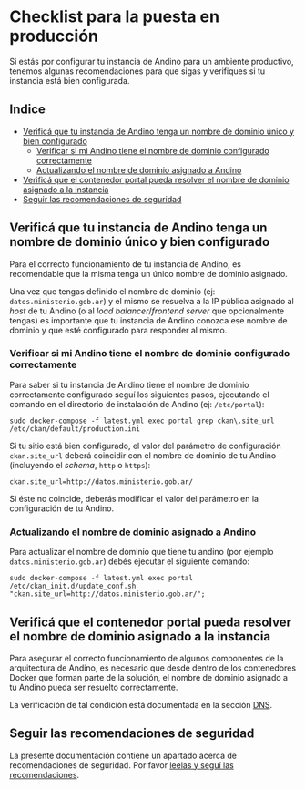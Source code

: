 # Checklist para la puesta en producción

Si estás por configurar tu instancia de Andino para un ambiente productivo, tenemos algunas recomendaciones para que sigas y verifiques si tu instancia está bien configurada.

<!-- START doctoc generated TOC please keep comment here to allow auto update -->
<!-- DON'T EDIT THIS SECTION, INSTEAD RE-RUN doctoc TO UPDATE -->
## Indice

- [Verificá que tu instancia de Andino tenga un nombre de dominio único y bien configurado](#verifica-que-tu-instancia-de-andino-tenga-un-nombre-de-dominio-unico-y-bien-configurado)
    - [Verificar si mi Andino tiene el nombre de dominio configurado correctamente](#verificar-si-mi-andino-tiene-el-nombre-de-dominio-configurado-correctamente)
    - [Actualizando el nombre de dominio asignado a Andino](#actualizando-el-nombre-de-dominio-asignado-a-andino)
- [Verificá que el contenedor portal pueda resolver el nombre de dominio asignado a la instancia](#verifica-que-el-contenedor-portal-pueda-resolver-el-nombre-de-dominio-asignado-a-la-instancia)
- [Seguir las recomendaciones de seguridad](#seguir-las-recomendaciones-de-seguridad)

<!-- END doctoc generated TOC please keep comment here to allow auto update -->

## Verificá que tu instancia de Andino tenga un nombre de dominio único y bien configurado

Para el correcto funcionamiento de tu instancia de Andino, es recomendable que la misma tenga un único nombre de dominio asignado.

Una vez que tengas definido el nombre de dominio (ej: `datos.ministerio.gob.ar`) y el mismo se resuelva a la IP pública asignado al _host_ de tu Andino (o al _load balancer_/_frontend server_ que opcionalmente tengas) es importante que tu instancia de Andino conozca ese nombre de dominio y que esté configurado para responder al mismo.

### Verificar si mi Andino tiene el nombre de dominio configurado correctamente

Para saber si tu instancia de Andino tiene el nombre de dominio correctamente configurado seguí los siguientes pasos, ejecutando el comando en el directorio de instalación de Andino (ej: `/etc/portal`):

    sudo docker-compose -f latest.yml exec portal grep ckan\.site_url /etc/ckan/default/production.ini

Si tu sitio está bien configurado, el valor del parámetro de configuración `ckan.site_url` deberá coincidir con el nombre de dominio de tu Andino (incluyendo el _schema_, `http` o `https`):

    ckan.site_url=http://datos.ministerio.gob.ar/

Si éste no coincide, deberás modificar el valor del parámetro en la configuración de tu Andino.

### Actualizando el nombre de dominio asignado a Andino

Para actualizar el nombre de dominio que tiene tu andino (por ejemplo `datos.ministerio.gob.ar`) debés ejecutar el siguiente comando:

    sudo docker-compose -f latest.yml exec portal /etc/ckan_init.d/update_conf.sh "ckan.site_url=http://datos.ministerio.gob.ar/";


## Verificá que el contenedor portal pueda resolver el nombre de dominio asignado a la instancia

Para asegurar el correcto funcionamiento de algunos componentes de la arquitectura de Andino, es necesario que desde dentro de los contenedores Docker que forman parte de la solución, el nombre de dominio asignado a tu Andino pueda ser resuelto correctamente.

La verificación de tal condición está documentada en la sección [DNS](dns.md).

## Seguir las recomendaciones de seguridad

La presente documentación contiene un apartado acerca de recomendaciones de seguridad. Por favor [leelas y seguí las recomendaciones](maintenance.md#recomendaciones-de-seguridad-y-optimizaciones).
